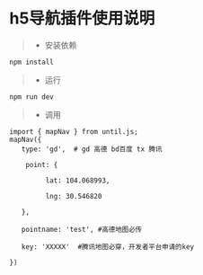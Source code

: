 # h5导航插件使用说明
> * 安装依赖

``` npm install ```
> * 运行

``` npm run dev ```

> * 调用

```
import { mapNav } from until.js;
mapNav({
   type: 'gd',  # gd 高德 bd百度 tx 腾讯
   
    point: { 
   
         lat: 104.068993,
         
         lng: 30.546820
         
   },
   
   pointname: 'test', #高德地图必传
  
   key: 'XXXXX'  #腾讯地图必穿，开发者平台申请的key
   
})
```

